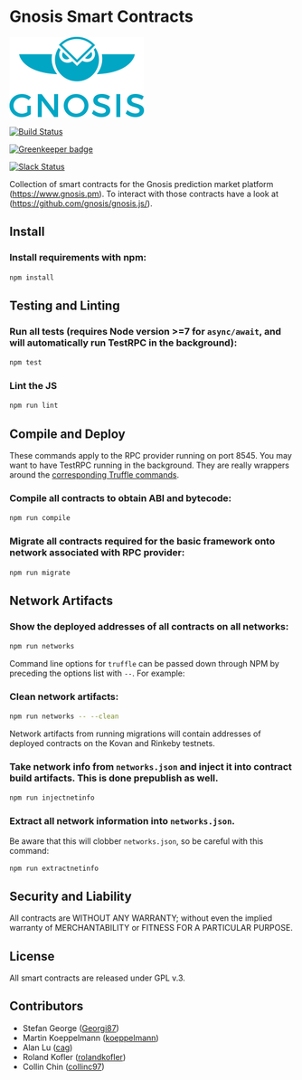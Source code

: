 Gnosis Smart Contracts
======================

[![Logo](assets/logo.png)](https://gnosis.pm/)

[![Build Status](https://travis-ci.org/gnosis/gnosis-contracts.svg?branch=master)](https://travis-ci.org/gnosis/gnosis-contracts)

[![Greenkeeper badge](https://badges.greenkeeper.io/gnosis/gnosis-contracts.svg)](https://greenkeeper.io/)

[![Slack Status](https://slack.gnosis.pm/badge.svg)](https://slack.gnosis.pm)

Collection of smart contracts for the Gnosis prediction market platform (https://www.gnosis.pm).
To interact with those contracts have a look at (https://github.com/gnosis/gnosis.js/).

Install
-------
### Install requirements with npm:

```bash
npm install
```

Testing and Linting
-------------------
### Run all tests (requires Node version >=7 for `async/await`, and will automatically run TestRPC in the background):

```bash
npm test
```

### Lint the JS

```bash
npm run lint
```

Compile and Deploy
------------------
These commands apply to the RPC provider running on port 8545. You may want to have TestRPC running in the background. They are really wrappers around the [corresponding Truffle commands](http://truffleframework.com/docs/advanced/commands).

### Compile all contracts to obtain ABI and bytecode:

```bash
npm run compile
```

### Migrate all contracts required for the basic framework onto network associated with RPC provider:

```bash
npm run migrate
```

Network Artifacts
-----------------

### Show the deployed addresses of all contracts on all networks:

```bash
npm run networks
```

Command line options for `truffle` can be passed down through NPM by preceding the options list with `--`. For example:

### Clean network artifacts:

```bash
npm run networks -- --clean
```

Network artifacts from running migrations will contain addresses of deployed contracts on the Kovan and Rinkeby testnets.

### Take network info from `networks.json` and inject it into contract build artifacts. This is done prepublish as well.

```bash
npm run injectnetinfo
```

### Extract all network information into `networks.json`.

Be aware that this will clobber `networks.json`, so be careful with this command:

```bash
npm run extractnetinfo
```

Security and Liability
----------------------
All contracts are WITHOUT ANY WARRANTY; without even the implied warranty of MERCHANTABILITY or FITNESS FOR A PARTICULAR PURPOSE.

License
-------
All smart contracts are released under GPL v.3.

Contributors
------------
- Stefan George ([Georgi87](https://github.com/Georgi87))
- Martin Koeppelmann ([koeppelmann](https://github.com/koeppelmann))
- Alan Lu ([cag](https://github.com/cag))
- Roland Kofler ([rolandkofler](https://github.com/rolandkofler))
- Collin Chin ([collinc97](https://github.com/collinc97))
